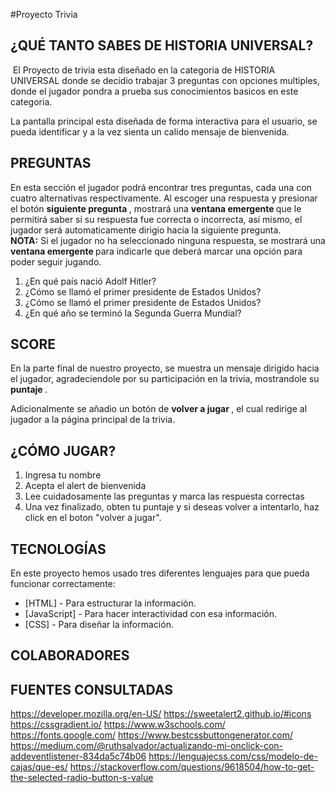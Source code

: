 #Proyecto Trivia
## ¿QUÉ TANTO SABES DE HISTORIA UNIVERSAL?

<img src="https://es.seaicons.com/wp-content/uploads/2016/07/Globe-Connected-icon.png" alt=""> 
El Proyecto de trivia esta diseñado en la categoria de HISTORIA UNIVERSAL donde se decidio trabajar 3 preguntas con opciones multiples, donde el jugador pondra a prueba sus conocimientos basicos en este categoria. 

La pantalla principal esta diseñada de forma interactiva para el usuario, se pueda identificar y a la vez sienta un calido mensaje de bienvenida.
 
  
## PREGUNTAS


En esta sección el jugador podrá encontrar tres preguntas, cada una con cuatro alternativas respectivamente. Al escoger una respuesta y presionar el botón <strong> siguiente pregunta </strong>, mostrará una <strong> ventana emergente </strong> que le permitirá saber si su respuesta fue correcta o incorrecta, así mismo, el jugador será automaticamente dirigio hacia la siguiente pregunta. <br>
<strong>NOTA:</strong> Si el jugador no ha seleccionado ninguna respuesta, se mostrará una <strong> ventana emergente </strong> para indicarle que deberá marcar una opción para poder seguir jugando.


1. ¿En qué país nació Adolf Hitler?
2. ¿Cómo se llamó el primer presidente de Estados Unidos?
3. ¿Cómo se llamó el primer presidente de Estados Unidos?
4. ¿En qué año se terminó la Segunda Guerra Mundial?

## SCORE 

En la parte final de nuestro proyecto, se muestra un mensaje dirigido hacia el jugador, agradeciendole por  su participación en la trivia, mostrandole su <strong> puntaje </strong>. <br>

Adicionalmente se añadio un botón de <strong> volver a jugar </strong>, el cual redirige al jugador a la página principal de la trivia. </br>
 
 ## ¿CÓMO JUGAR?
 
1. Ingresa tu nombre
2. Acepta el alert de bienvenida
3. Lee cuidadosamente las preguntas y marca las respuesta correctas
4. Una vez finalizado, obten tu puntaje y si deseas volver a intentarlo, haz click en el boton "volver a jugar".


## TECNOLOGÍAS

En este proyecto hemos usado tres diferentes lenguajes para que pueda funcionar correctamente:

- [HTML] - Para estructurar la información.
- [JavaScript] - Para hacer interactividad con esa información.
- [CSS] - Para diseñar la información.


## COLABORADORES

## FUENTES CONSULTADAS
https://developer.mozilla.org/en-US/
https://sweetalert2.github.io/#icons
https://cssgradient.io/
https://www.w3schools.com/
https://fonts.google.com/
https://www.bestcssbuttongenerator.com/
https://medium.com/@ruthsalvador/actualizando-mi-onclick-con-addeventlistener-834da5c74b06
https://lenguajecss.com/css/modelo-de-cajas/que-es/
https://stackoverflow.com/questions/9618504/how-to-get-the-selected-radio-button-s-value


